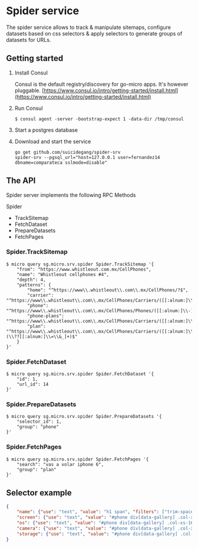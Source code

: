 # Spider service

The spider service allows to track & manipulate sitemaps, configure datasets based on css selectors & apply selectors to generate groups of datasets for URLs. 

## Getting started

1. Install Consul

	Consul is the default registry/discovery for go-micro apps. It's however pluggable.
	[https://www.consul.io/intro/getting-started/install.html](https://www.consul.io/intro/getting-started/install.html)

2. Run Consul
	```
	$ consul agent -server -bootstrap-expect 1 -data-dir /tmp/consul
	```

3. Start a postgres database

4. Download and start the service

	```shell
	go get github.com/suicidegang/spider-srv
	spider-srv --pgsql_url="host=127.0.0.1 user=fernandez14 dbname=comparateca sslmode=disable"
	```

## The API
Spider server implements the following RPC Methods

Spider
- TrackSitemap
- FetchDataset
- PrepareDatasets
- FetchPages


### Spider.TrackSitemap
```shell
$ micro query sg.micro.srv.spider Spider.TrackSitemap '{
    "from": "https://www.whistleout.com.mx/CellPhones",
    "name": "Whistleout cellphones #4",
    "depth": 4,
    "patterns": {
        "home": "^https://www\\.whistleout\\.com\\.mx/CellPhones/?$",
        "carrier": "^https://www\\.whistleout\\.com\\.mx/CellPhones/Carriers/([[:alnum:]\\-]+)$",
        "phone": "^https://www\\.whistleout\\.com\\.mx/CellPhones/Phones/([[:alnum:]\\-]+)/([[:alnum:]\\-]+)$",
        "phone-plans": "^https://www\\.whistleout\\.com\\.mx/CellPhones/Carriers/([[:alnum:]\\-]+)/Phones/([[:alnum:]\\-]+)/([[:alnum:]\\-]+)$",
        "plan": "^https://www\\.whistleout\\.com\\.mx/CellPhones/Carriers/([[:alnum:]\\-]+)/([[:alnum:]\\-]+)/([[:alnum:]\\-]+)(\\??[[:alnum:]\\=\\&_]+)$"
    }
}'
```

### Spider.FetchDataset
```shell
$ micro query sg.micro.srv.spider Spider.FetchDataset '{
    "id": 1,
    "url_id": 14
}'
```

### Spider.PrepareDatasets
```shell
$ micro query sg.micro.srv.spider Spider.PrepareDatasets '{
    "selector_id": 1,
    "group": "phone"
}'
```

### Spider.FetchPages
```shell
$ micro query sg.micro.srv.spider Spider.FetchPages '{
    "search": "vas a volar iphone 6",
    "group": "plan"
}'
```

## Selector example
```json
{
	"name": {"use": "text", "value": "h1 span", "filters": ["trim-space"]},
	"screen": {"use": "text", "value": "#phone div[data-gallery] .col-xs-16 div.bor-t-1", "filters": ["trim-space"]},
	"os": {"use": "text", "value": "#phone div[data-gallery] .col-xs-16 div.bor-t-1", "i": 1, "filters": ["trim-space"]},
	"camera": {"use": "text", "value": "#phone div[data-gallery] .col-xs-16 div.bor-t-1", "i": 2, "filters": ["trim-space"]}, 
	"storage": {"use": "text", "value": "#phone div[data-gallery] .col-xs-16 div.bor-t-1", "i": 3, "filters": ["trim-space"]},
}
```
